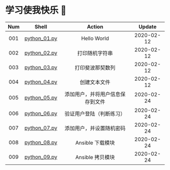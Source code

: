 # 学习使我快乐 🤪


| Num  |             Shell              |              Action              |   Update   |
| :--: | :----------------------------: | :------------------------------: | :--------: |
| 001  | [python_01.py](./python_01.py) |           Hello World            | 2020-02-12 |
| 002  | [python_02.py](./python_02.py) |          打印随机字符串          | 2020-02-12 |
| 003  | [python_03.py](./python_03.py) |         打印斐波那契数列         | 2020-02-12 |
| 004  | [python_04.py](./python_04.py) |           创建文本文件           | 2020-02-12 |
| 005  | [python_05.py](./python_05.py) | 添加用户，并将用户信息保存到文件 | 2020-02-24 |
| 006  | [python_06.py](./python_06.py) |     验证用户登陆（判断练习）     | 2020-02-24 |
| 007  | [python_07.py](./python_07.py) |     添加用户，并设置随机密码     | 2020-02-24 |
| 008  | [python_08.py](./python_08.py) |         Ansible 下载模块         | 2020-02-24 |
| 009  | [python_09.py](./python_09.py) |         Ansible 拷贝模块         | 2020-02-24 |


